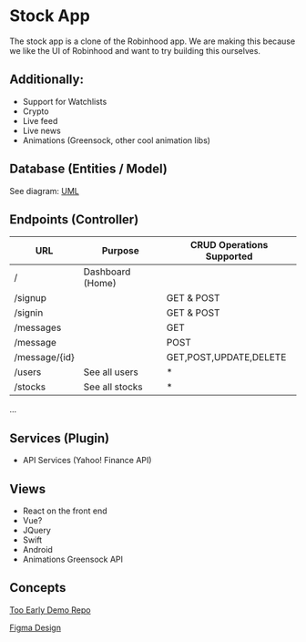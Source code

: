# Stock App

The stock app is a clone of the Robinhood app. We are making this because we like the UI of Robinhood and want to try building this ourselves.

## Additionally:

- Support for Watchlists
- Crypto
- Live feed
- Live news
- Animations (Greensock, other cool animation libs)

## Database (Entities / Model)

See diagram:
[UML](https://drive.google.com/file/d/1xo0qRE1HOA4jNApH2B_lKBY-iSpMh2nJ/view?usp=sharing)

## Endpoints (Controller)

| URL           | Purpose          | CRUD Operations Supported |
| ------------- | ---------------- | ------------------------- |
| /             | Dashboard (Home) |                           |
| /signup       |                  | GET & POST                |
| /signin       |                  | GET & POST                |
| /messages     |                  | GET                       |
| /message      |                  | POST                      |
| /message/{id} |                  | GET,POST,UPDATE,DELETE    |
| /users        | See all users    | \*                        |
| /stocks       | See all stocks   | \*                        |

...

## Services (Plugin)

- API Services (Yahoo! Finance API)

## Views

- React on the front end
- Vue?
- JQuery
- Swift
- Android
- Animations Greensock API

## Concepts

[Too Early Demo Repo](https://github.com/vijayxtreme/stock-app-demo)

[Figma Design](https://www.figma.com/file/lR8osVzOIEQiaBUCiQM340/Stock-App?node-id=0%3A1)
